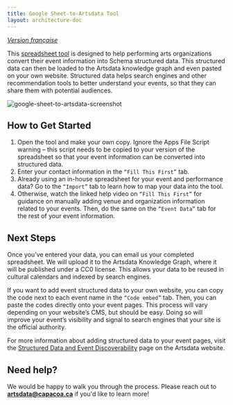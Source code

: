 ```yaml
---
title: Google Sheet-to-Artsdata Tool
layout: architecture-doc
---
```


[_Version française_]({{base}}/architecture/google-sheet-vers-artsdata.md)

This [spreadsheet tool](https://docs.google.com/spreadsheets/d/1NacZsvFwahT3qbnksFcFEiBwK-ou5XJJzyrUyr7QUpc/edit?gid=444637066#gid=444637066) is designed to help performing arts organizations convert their event information into Schema structured data. This structured data can then be loaded to the Artsdata knowledge graph and even pasted on your own website. Structured data helps search engines and other recommendation tools to better understand your events, so that they can share them with potential audiences.  

![google-sheet-to-artsdata-screenshot](https://github.com/user-attachments/assets/be0ad350-73f9-43e7-9dea-9ed3c593c149)  

## How to Get Started  

1. Open the tool and make your own copy. Ignore the Apps File Script warning – this script needs to be copied to your version of the spreadsheet so that your event information can be converted into structured data.
2. Enter your contact information in the `“Fill This First”` tab.
3. Already using an in-house spreadsheet for your event and performance data? Go to the `“Import”` tab to learn how to map your data into the tool.
4. Otherwise, watch the linked help video on `“Fill This First”` for guidance on manually adding venue and organization information related to your events. Then, do the same on the `“Event Data”` tab for the rest of your event information.

## Next Steps  

Once you’ve entered your data, you can email us your completed spreadsheet. We will upload it to the Artsdata Knowledge Graph, where it will be published under a CC0 license. This allows your data to be reused in cultural calendars and indexed by search engines.

If you want to add event structured data to your own website, you can copy the code next to each event name in the `“Code embed”` tab. Then, you can paste the codes directly onto your event pages. This process will vary depending on your website’s CMS, but should be easy. Doing so will improve your event’s visibility and signal to search engines that your site is the official authority. 

For more information about adding structured data to your event pages, visit the [Structured Data and Event Discoverability](https://www.artsdata.ca/en/resources/structured-data) page on the Artsdata website.   

## Need help?  

We would be happy to walk you through the process. Please reach out to [**artsdata@capacoa.ca**](mailto:artsdata@capacoa.ca) if you'd like to learn more! 
